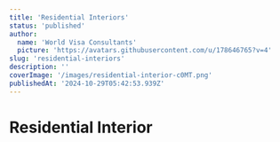```yaml
---
title: 'Residential Interiors'
status: 'published'
author:
  name: 'World Visa Consultants'
  picture: 'https://avatars.githubusercontent.com/u/178646765?v=4'
slug: 'residential-interiors'
description: ''
coverImage: '/images/residential-interior-c0MT.png'
publishedAt: '2024-10-29T05:42:53.939Z'
---
```


# Residential Interior